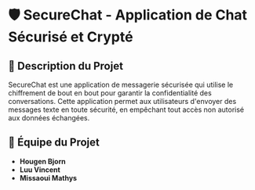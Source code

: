 # 🛡️ SecureChat - Application de Chat Sécurisé et Crypté

## 📌 Description du Projet
SecureChat est une application de messagerie sécurisée qui utilise le chiffrement de bout en bout pour garantir la confidentialité des conversations. Cette application permet aux utilisateurs d'envoyer des messages texte en toute sécurité, en empêchant tout accès non autorisé aux données échangées.

## 👥 Équipe du Projet
- **Hougen Bjorn**  
- **Luu Vincent**  
- **Missaoui Mathys**
